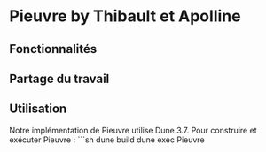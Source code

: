 # Pieuvre by Thibault et Apolline

## Fonctionnalités

## Partage du travail

## Utilisation

Notre implémentation de Pieuvre utilise Dune 3.7. Pour construire et exécuter Pieuvre : ```sh
dune build
dune exec Pieuvre
```